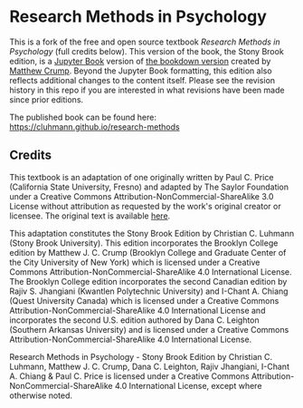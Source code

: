 # Research Methods in Psychology

This is a fork of the free and open source textbook _Research Methods in Psychology_ (full credits below).  This version of the book, the Stony Brook edition, is a [Jupyter Book](https://jupyterbook.org) version of [the bookdown version](https://github.com/CrumpLab/ResearchMethods) created by [Matthew Crump](https://crumplab.github.io).  Beyond the Jupyter Book formatting, this edition also reflects additional changes to the content itself.  Please see the revision history in this repo if you are interested in what revisions have been made since prior editions.

The published book can be found here:
<https://cluhmann.github.io/research-methods>


## Credits

This textbook is an adaptation of one originally written by Paul C. Price (California State University, Fresno) and adapted by The Saylor Foundation under a Creative Commons Attribution-NonCommercial-ShareAlike 3.0 License without attribution as requested by the work's original creator or licensee. The original text is available [here](https://www.saylor.org/books/).

This adaptation constitutes the Stony Brook Edition by Christian C. Luhmann (Stony Brook University).  This edition incorporates the Brooklyn College edition by Matthew J. C. Crump (Brooklyn College and Graduate Center of the City University of New York) which is licensed under a Creative Commons Attribution-NonCommercial-ShareAlike 4.0 International License.  The Brooklyn College edition incorporates the second Canadian edition by Rajiv S. Jhangiani (Kwantlen Polytechnic University) and I-Chant A. Chiang (Quest University Canada) which is licensed under a Creative Commons Attribution-NonCommercial-ShareAlike 4.0 International License and incorporates the second U.S. edition authored by Dana C. Leighton (Southern Arkansas University) and is licensed under a Creative Commons Attribution-NonCommercial-ShareAlike 4.0 International License. 

Research Methods in Psychology - Stony Brook Edition by Christian C. Luhmann, Matthew J. C. Crump, Dana C. Leighton, Rajiv Jhangiani, I-Chant A. Chiang & Paul C. Price is licensed under a Creative Commons Attribution-NonCommercial-ShareAlike 4.0 International License, except where otherwise noted.
